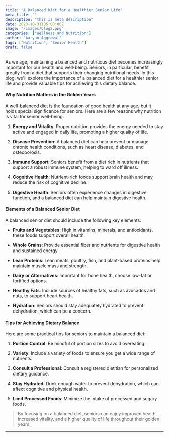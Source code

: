 ```yaml
---
title: "A Balanced Diet for a Healthier Senior Life"
meta_title: ""
description: "this is meta description"
date: 2023-10-31T05:00:00Z
image: "/images/blog2.png"
categories: ["Wellness and Nutrition"]
author: "Aaryan Aggrawal"
tags: ["Nutrition", "Senior Health"]
draft: false
---
```

As we age, maintaining a balanced and nutritious diet becomes increasingly important for our health and well-being. Seniors, in particular, benefit greatly from a diet that supports their changing nutritional needs. In this blog, we'll explore the importance of a balanced diet for a healthier senior life and provide valuable tips for achieving this dietary balance.

#### Why Nutrition Matters in the Golden Years

A well-balanced diet is the foundation of good health at any age, but it holds special significance for seniors. Here are a few reasons why nutrition is vital for senior well-being:

1. **Energy and Vitality**: Proper nutrition provides the energy needed to stay active and engaged in daily life, promoting a higher quality of life.

2. **Disease Prevention**: A balanced diet can help prevent or manage chronic health conditions, such as heart disease, diabetes, and osteoporosis.

3. **Immune Support**: Seniors benefit from a diet rich in nutrients that support a robust immune system, helping to ward off illness.

4. **Cognitive Health**: Nutrient-rich foods support brain health and may reduce the risk of cognitive decline.

5. **Digestive Health**: Seniors often experience changes in digestive function, and a balanced diet can help maintain digestive health.

#### Elements of a Balanced Senior Diet

A balanced senior diet should include the following key elements:

- **Fruits and Vegetables**: High in vitamins, minerals, and antioxidants, these foods support overall health.

- **Whole Grains**: Provide essential fiber and nutrients for digestive health and sustained energy.

- **Lean Proteins**: Lean meats, poultry, fish, and plant-based proteins help maintain muscle mass and strength.

- **Dairy or Alternatives**: Important for bone health, choose low-fat or fortified options.

- **Healthy Fats**: Include sources of healthy fats, such as avocados and nuts, to support heart health.

- **Hydration**: Seniors should stay adequately hydrated to prevent dehydration, which can be a concern.

#### Tips for Achieving Dietary Balance

Here are some practical tips for seniors to maintain a balanced diet:

1. **Portion Control**: Be mindful of portion sizes to avoid overeating.

2. **Variety**: Include a variety of foods to ensure you get a wide range of nutrients.

3. **Consult a Professional**: Consult a registered dietitian for personalized dietary guidance.

4. **Stay Hydrated**: Drink enough water to prevent dehydration, which can affect cognitive and physical health.

5. **Limit Processed Foods**: Minimize the intake of processed and sugary foods.

> By focusing on a balanced diet, seniors can enjoy improved health, increased vitality, and a higher quality of life throughout their golden years.

---
